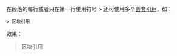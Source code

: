 在段落的每行或者只在第一行使用符号 *>* 还可使用多个[嵌套引用](./../syntax/nest_quote_quote/)，如：

```text
> 区块引用  
```

效果：
> 区块引用  
